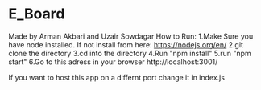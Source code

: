 # E_Board
Made by Arman Akbari and Uzair Sowdagar
How to Run: 
1.Make Sure you have node installed. If not install from here: https://nodejs.org/en/
2.git clone the directory
3.cd into the directory
4.Run "npm install"
5.run "npm start"
6.Go to this adress in your browser http://localhost:3001/



If you want to host this app on a differnt port change it in index.js

